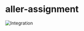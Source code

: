 # aller-assignment

![Integration](https://github.com/homelchenko/aller-assignment/workflows/Integration/badge.svg?branch=master)
